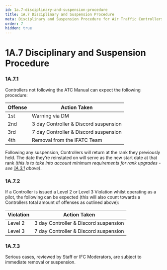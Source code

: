 ```yaml
---
id: 1a.7-disciplinary-and-suspension-procedure
title: 1A.7 Disciplinary and Suspension Procedure
meta: Disciplinary and Suspension Procedure for Air Traffic Controllers within Infinite Flight.
order: 7
hidden: true
---
```


# 1A.7  Disciplinary and Suspension Procedure

 

### 1A.7.1    

Controllers not following the ATC Manual can expect the following procedure:

 

| Offense | Action Taken                          |
| ------- | ------------------------------------- |
| 1st     | Warning via DM                        |
| 2nd     | 3 day Controller & Discord suspension |
| 3rd     | 7 day Controller & Discord suspension |
| 4th     | Removal from the IFATC Team           |

Following any suspension, Controllers will return at the rank they previously held. The date they’re reinstated on will serve as the new start date at that rank *(this is to take into account minimum requirements for rank upgrades - see [1A.3.1](/guide/atc-manual/1a.-new-entrants/1a.3-rank-structure#1a.3.1) above)*.



### 1A.7.2

If a Controller is issued a Level 2 or Level 3 Violation whilst operating as a pilot, the following can be expected (this will also count towards a Controllers total amount of offenses as outlined above):



| Violation | Action Taken                          |
| --------- | ------------------------------------- |
| Level 2   | 3 day Controller & Discord suspension |
| Level 3   | 7 day Controller & Discord suspension |



### 1A.7.3

Serious cases, reviewed by Staff or IFC Moderators, are subject to immediate removal or suspension.